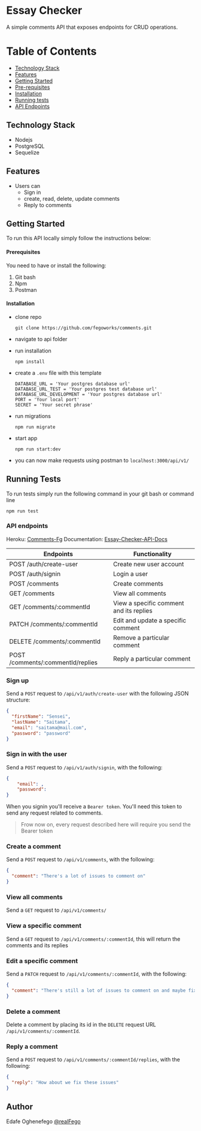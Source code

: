 <!-- @format -->

# Essay Checker

A simple comments API that exposes endpoints for CRUD operations.

# Table of Contents

- [Technology Stack](#tstack)
- [Features](#features)
- [Getting Started](#started)
- [Pre-requisites](#require)
- [Installation](#installation)
- [Running tests](#tests)
- [API Endpoints](#endpoints)

## Technology Stack<a name="tstack"></a>

- Nodejs
- PostgreSQL
- Sequelize

## Features<a name="features"></a>

- Users can
  - Sign in
  - create, read, delete, update comments
  - Reply to comments

## Getting Started<a name="started"></a>

To run this API locally simply follow the instructions below:

#### Prerequisites<a name="require"></a>

You need to have or install the following:

1. Git bash
2. Npm
3. Postman

#### Installation<a name="installation"></a>

- clone repo
  ```
  git clone https://github.com/fegoworks/comments.git
  ```
- navigate to api folder
- run installation
  ```
  npm install
  ```
- create a `.env` file with this template

  ```
  DATABASE_URL = 'Your postgres database url'
  DATABASE_URL_TEST = 'Your postgres test database url'
  DATABASE_URL_DEVELOPMENT = 'Your postgres database url'
  PORT = 'Your local port'
  SECRET = 'Your secret phrase'
  ```

- run migrations

  ```
  npm run migrate
  ```

- start app
  ```
  npm run start:dev
  ```
- you can now make requests using postman to `localhost:3000/api/v1/`

## Running Tests<a name="tests"></a>

To run tests simply run the following command in your git bash or command line

```
npm run test
```

### API endpoints

Heroku: [Comments-Fg](https://comments-fg.herokuapp.com/)
Documentation: [Essay-Checker-API-Docs]()

| Endpoints                         | Functionality                           |
| --------------------------------- | --------------------------------------- |
| POST /auth/create-user            | Create new user account                 |
| POST /auth/signin                 | Login a user                            |
| POST /comments                    | Create comments                         |
| GET /comments                     | View all comments                       |
| GET /comments/:commentId          | View a specific comment and its replies |
| PATCH /comments/:commentId        | Edit and update a specific comment      |
| DELETE /comments/:commentId       | Remove a particular comment             |
| POST /comments/:commentId/replies | Reply a particular comment              |

### Sign up<a name="endpoints"></a>

Send a `POST` request to `/api/v1/auth/create-user` with the following JSON structure:

```json
{
  "firstName": "Sensei",
  "lastName": "Saitama",
  "email": "saitama@mail.com",
  "password": "password"
}
```

### Sign in with the user

Send a `POST` request to `/api/v1/auth/signin`, with the following:

```json
{
	"email": ,
	"password":
}
```

When you signin you'll receive a `Bearer token`. You'll need this token to send any request related to comments.

> Frow now on, every request described here will require you send
> the Bearer token

### Create a comment

Send a `POST` request to `/api/v1/comments`, with the following:

```json
{
  "comment": "There's a lot of issues to comment on"
}
```

### View all comments

Send a `GET` request to `/api/v1/comments/`

### View a specific comment

Send a `GET` request to `/api/v1/comments/:commentId`, this will return the comments and its replies

### Edit a specific comment

Send a `PATCH` request to `/api/v1/comments/:commentId`, with the following:

```json
{
  "comment": "There's still a lot of issues to comment on and maybe fix"
}
```

### Delete a comment

Delete a comment by placing its id in the `DELETE` request URL
`/api/v1/comments/:commentId`.

### Reply a comment

Send a `POST` request to `/api/v1/comments/:commentId/replies`, with the following:

```json
{
  "reply": "How about we fix these issues"
}
```

## Author

Edafe Oghenefego
[@realFego](https://twitter.com/realFego)
